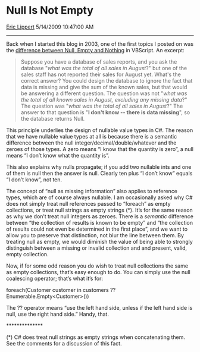 # Null Is Not Empty

[Eric Lippert](https://social.msdn.microsoft.com/profile/Eric%20Lippert) 5/14/2009 10:47:00 AM

-----

Back when I started this blog in 2003, one of the first topics I posted on was the [difference between Null, Empty and Nothing](http://beta.blogs.msdn.com/ericlippert/archive/2003/09/30/53120.aspx) in VBScript. An excerpt:

> Suppose you have a database of sales reports, and you ask the database "*what was the total of all sales in August*?" but one of the sales staff has not reported their sales for August yet. What's the correct answer? You could design the database to ignore the fact that data is missing and give the sum of the known sales, but that would be answering a different question. The question was not "*what was the total of all known sales in August, excluding any missing data*?" The question was "*what was the total of all sales in August*?" The answer to that question is "**I don't know -- there is data missing**", so the database returns Null.

This principle underlies the design of nullable value types in C\#. The reason that we have nullable value types at all is because there is a semantic difference between the null integer/decimal/double/whatever and the zeroes of those types. A zero means “I know that the quantity is zero”, a null means “I don’t know what the quantity is”.

This also explains why nulls propagate; if you add two nullable ints and one of them is null then the answer is null. Clearly ten plus “I don’t know” equals “I don’t know”, not ten.

The concept of “null as missing information” also applies to reference types, which are of course always nullable. I am occasionally asked why C\# does not simply treat null references passed to “foreach” as empty collections, or treat null strings as empty strings (\*). It’s for the same reason as why we don’t treat null integers as zeroes. There is a *semantic* difference between “the collection of results is known to be empty” and “the collection of results could not even be determined in the first place”, and we want to allow you to preserve that distinction, not blur the line between them. By treating null as empty, we would diminish the value of being able to strongly distinguish between a missing or invalid collection and and present, valid, empty collection.

Now, if for some odd reason you do wish to treat null collections the same as empty collections, that’s easy enough to do. You can simply use the null coalescing operator; that’s what it’s for:

 

foreach(Customer customer in customers ?? Enumerable.Empty\<Customer\>())

The ?? operator means “use the left hand side, unless if the left hand side is null, use the right hand side.” Handy, that.

\*\*\*\*\*\*\*\*\*\*\*\*\*\*

(\*) C\# does treat null strings as empty strings when concatenating them. See the comments for a discussion of this fact.


